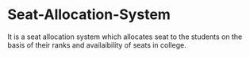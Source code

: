 # Seat-Allocation-System
It is a seat allocation system which allocates seat to the students on the basis of their ranks and availaibility of seats in college.
